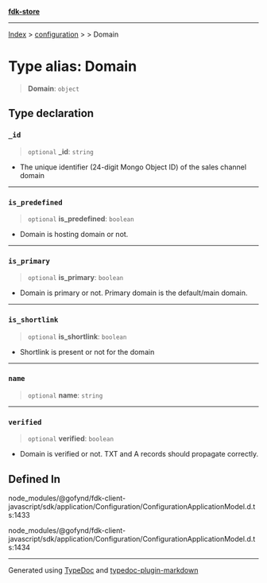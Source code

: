 [**fdk-store**](../../../README.md)
***

[Index](../../../API.md) > [configuration](../../README.md) > [<internal>](../README.md) > Domain

# Type alias: Domain

> **Domain**: `object`

## Type declaration

### `_id`

> `optional` **\_id**: `string`

- The unique identifier (24-digit Mongo Object ID)
of the sales channel domain

***

### `is_predefined`

> `optional` **is\_predefined**: `boolean`

- Domain is hosting domain or not.

***

### `is_primary`

> `optional` **is\_primary**: `boolean`

- Domain is primary or not. Primary domain
is the default/main domain.

***

### `is_shortlink`

> `optional` **is\_shortlink**: `boolean`

- Shortlink is present or not for the domain

***

### `name`

> `optional` **name**: `string`

***

### `verified`

> `optional` **verified**: `boolean`

- Domain is verified or not. TXT and A records
should propagate correctly.

## Defined In

node\_modules/@gofynd/fdk-client-javascript/sdk/application/Configuration/ConfigurationApplicationModel.d.ts:1433

node\_modules/@gofynd/fdk-client-javascript/sdk/application/Configuration/ConfigurationApplicationModel.d.ts:1434

***
Generated using [TypeDoc](https://typedoc.org/) and [typedoc-plugin-markdown](https://www.npmjs.com/package/typedoc-plugin-markdown)
